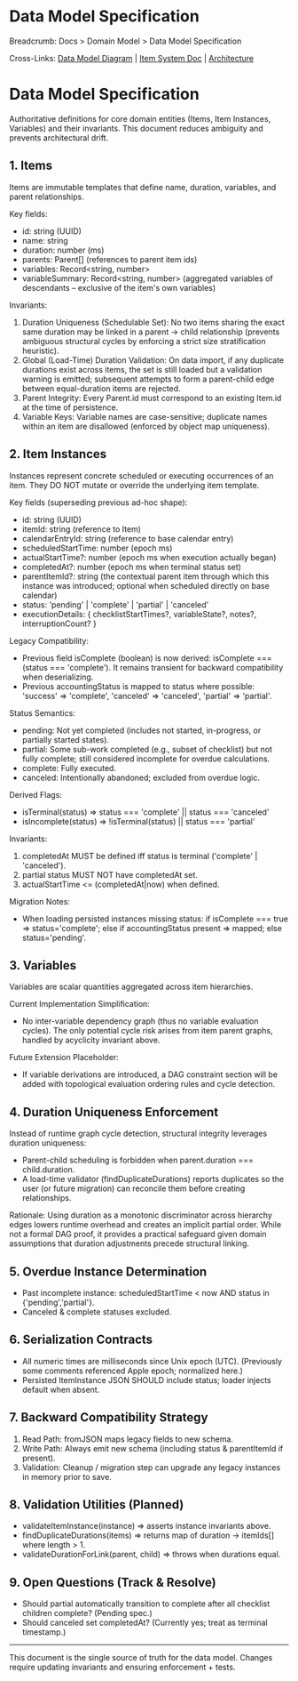 # Data Model Specification

Breadcrumb: Docs > Domain Model > Data Model Specification

Cross-Links: [Data Model Diagram](../docs/diagrams/data_model.md) | [Item System Doc](../docs/item-system.md) | [Architecture](./feature-description.md)
# Data Model Specification

Authoritative definitions for core domain entities (Items, Item Instances, Variables) and their invariants. This document reduces ambiguity and prevents architectural drift.

## 1. Items
Items are immutable templates that define name, duration, variables, and parent relationships.

Key fields:
- id: string (UUID)
- name: string
- duration: number (ms)
- parents: Parent[] (references to parent item ids)
- variables: Record<string, number>
- variableSummary: Record<string, number> (aggregated variables of descendants – exclusive of the item's own variables)

Invariants:
1. Duration Uniqueness (Schedulable Set): No two items sharing the exact same duration may be linked in a parent → child relationship (prevents ambiguous structural cycles by enforcing a strict size stratification heuristic).
2. Global (Load-Time) Duration Validation: On data import, if any duplicate durations exist across items, the set is still loaded but a validation warning is emitted; subsequent attempts to form a parent-child edge between equal-duration items are rejected.
3. Parent Integrity: Every Parent.id must correspond to an existing Item.id at the time of persistence.
4. Variable Keys: Variable names are case-sensitive; duplicate names within an item are disallowed (enforced by object map uniqueness).

## 2. Item Instances
Instances represent concrete scheduled or executing occurrences of an item. They DO NOT mutate or override the underlying item template.

Key fields (superseding previous ad-hoc shape):
- id: string (UUID)
- itemId: string (reference to Item)
- calendarEntryId: string (reference to base calendar entry)
- scheduledStartTime: number (epoch ms)
- actualStartTime?: number (epoch ms when execution actually began)
- completedAt?: number (epoch ms when terminal status set)
- parentItemId?: string (the contextual parent item through which this instance was introduced; optional when scheduled directly on base calendar)
- status: 'pending' | 'complete' | 'partial' | 'canceled'
- executionDetails: { checklistStartTimes?, variableState?, notes?, interruptionCount? }

Legacy Compatibility:
- Previous field isComplete (boolean) is now derived: isComplete === (status === 'complete'). It remains transient for backward compatibility when deserializing.
- Previous accountingStatus is mapped to status where possible: 'success' => 'complete', 'canceled' => 'canceled', 'partial' => 'partial'.

Status Semantics:
- pending: Not yet completed (includes not started, in-progress, or partially started states).
- partial: Some sub-work completed (e.g., subset of checklist) but not fully complete; still considered incomplete for overdue calculations.
- complete: Fully executed.
- canceled: Intentionally abandoned; excluded from overdue logic.

Derived Flags:
- isTerminal(status) => status === 'complete' || status === 'canceled'
- isIncomplete(status) => !isTerminal(status) || status === 'partial'

Invariants:
1. completedAt MUST be defined iff status is terminal ('complete' | 'canceled').
2. partial status MUST NOT have completedAt set.
3. actualStartTime <= (completedAt|now) when defined.

Migration Notes:
- When loading persisted instances missing status: if isComplete === true => status='complete'; else if accountingStatus present => mapped; else status='pending'.

## 3. Variables
Variables are scalar quantities aggregated across item hierarchies.

Current Implementation Simplification:
- No inter-variable dependency graph (thus no variable evaluation cycles). The only potential cycle risk arises from item parent graphs, handled by acyclicity invariant above.

Future Extension Placeholder:
- If variable derivations are introduced, a DAG constraint section will be added with topological evaluation ordering rules and cycle detection.

## 4. Duration Uniqueness Enforcement
Instead of runtime graph cycle detection, structural integrity leverages duration uniqueness:
- Parent-child scheduling is forbidden when parent.duration === child.duration.
- A load-time validator (findDuplicateDurations) reports duplicates so the user (or future migration) can reconcile them before creating relationships.

Rationale: Using duration as a monotonic discriminator across hierarchy edges lowers runtime overhead and creates an implicit partial order. While not a formal DAG proof, it provides a practical safeguard given domain assumptions that duration adjustments precede structural linking.

## 5. Overdue Instance Determination
- Past incomplete instance: scheduledStartTime < now AND status in {'pending','partial'}.
- Canceled & complete statuses excluded.

## 6. Serialization Contracts
- All numeric times are milliseconds since Unix epoch (UTC). (Previously some comments referenced Apple epoch; normalized here.)
- Persisted ItemInstance JSON SHOULD include status; loader injects default when absent.

## 7. Backward Compatibility Strategy
1. Read Path: fromJSON maps legacy fields to new schema.
2. Write Path: Always emit new schema (including status & parentItemId if present).
3. Validation: Cleanup / migration step can upgrade any legacy instances in memory prior to save.

## 8. Validation Utilities (Planned)
- validateItemInstance(instance) => asserts instance invariants above.
- findDuplicateDurations(items) => returns map of duration -> itemIds[] where length > 1.
- validateDurationForLink(parent, child) => throws when durations equal.

## 9. Open Questions (Track & Resolve)
- Should partial automatically transition to complete after all checklist children complete? (Pending spec.)
- Should canceled set completedAt? (Currently yes; treat as terminal timestamp.)

---
This document is the single source of truth for the data model. Changes require updating invariants and ensuring enforcement + tests.
